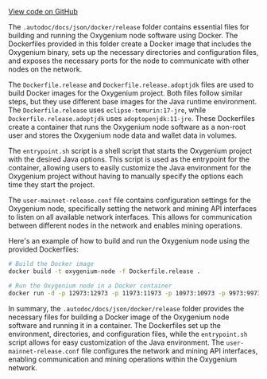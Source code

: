 [View code on GitHub](https://github.com/oxygenium/oxygenium/.autodoc/docs/json/docker/release)

The `.autodoc/docs/json/docker/release` folder contains essential files for building and running the Oxygenium node software using Docker. The Dockerfiles provided in this folder create a Docker image that includes the Oxygenium binary, sets up the necessary directories and configuration files, and exposes the necessary ports for the node to communicate with other nodes on the network.

The `Dockerfile.release` and `Dockerfile.release.adoptjdk` files are used to build Docker images for the Oxygenium project. Both files follow similar steps, but they use different base images for the Java runtime environment. The `Dockerfile.release` uses `eclipse-temurin:17-jre`, while `Dockerfile.release.adoptjdk` uses `adoptopenjdk:11-jre`. These Dockerfiles create a container that runs the Oxygenium node software as a non-root user and stores the Oxygenium node data and wallet data in volumes.

The `entrypoint.sh` script is a shell script that starts the Oxygenium project with the desired Java options. This script is used as the entrypoint for the container, allowing users to easily customize the Java environment for the Oxygenium project without having to manually specify the options each time they start the project.

The `user-mainnet-release.conf` file contains configuration settings for the Oxygenium node, specifically setting the network and mining API interfaces to listen on all available network interfaces. This allows for communication between different nodes in the network and enables mining operations.

Here's an example of how to build and run the Oxygenium node using the provided Dockerfiles:

```bash
# Build the Docker image
docker build -t oxygenium-node -f Dockerfile.release .

# Run the Oxygenium node in a Docker container
docker run -d -p 12973:12973 -p 11973:11973 -p 10973:10973 -p 9973:9973 -v /path/to/data:/oxygenium-home/.oxygenium -v /path/to/wallets:/oxygenium-home/.oxygenium-wallets oxygenium-node
```

In summary, the `.autodoc/docs/json/docker/release` folder provides the necessary files for building a Docker image of the Oxygenium node software and running it in a container. The Dockerfiles set up the environment, directories, and configuration files, while the `entrypoint.sh` script allows for easy customization of the Java environment. The `user-mainnet-release.conf` file configures the network and mining API interfaces, enabling communication and mining operations within the Oxygenium network.
